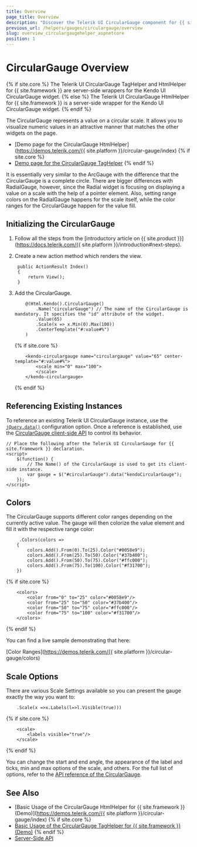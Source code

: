 ```yaml
---
title: Overview
page_title: Overview
description: "Discover the Telerik UI CircularGauge component for {{ site.framework }} and learn how to initialize and configure the component."
previous_url: /helpers/gauges/circulargauge/overview
slug: overview_circulargaugehelper_aspnetcore
position: 1
---
```


# CircularGauge Overview

{% if site.core %}
The Telerik UI CircularGauge TagHelper and HtmlHelper for {{ site.framework }} are server-side wrappers for the Kendo UI CircularGauge widget.
{% else %}
The Telerik UI CircularGauge HtmlHelper for {{ site.framework }} is a server-side wrapper for the Kendo UI CircularGauge widget.
{% endif %}

The CircularGauge represents a value on a circular scale. It allows you to visualize numeric values in an attractive manner that matches the other widgets on the page. 

* [Demo page for the CircularGauge HtmlHelper](https://demos.telerik.com/{{ site.platform }}/circular-gauge/index)
{% if site.core %}
* [Demo page for the CircularGauge TagHelper](https://demos.telerik.com/aspnet-core/circular-gauge/tag-helper)
{% endif %}

It is essentially very similar to the ArcGauge with the difference that the CircularGauge is a complete circle. There are bigger differences with RadialGauge, however, since the Radial widget is focusing on displaying a value on a scale with the help of a pointer element. Also, setting range colors on the RadialGauge happens for the scale itself, while the color ranges for the CircularGauge happen for the value fill.

## Initializing the CircularGauge

1. Follow all the steps from the [introductory article on {{ site.product }}](https://docs.telerik.com/{{ site.platform }}/introduction#next-steps).

1. Create a new action method which renders the view.

        public ActionResult Index()
        {
            return View();
        }

1. Add the CircularGauge.

    ```HtmlHelper
        @(Html.Kendo().CircularGauge()
            .Name("circularGauge") // The name of the CircularGauge is mandatory. It specifies the "id" attribute of the widget.
            .Value(65)
            .Scale(x => x.Min(0).Max(100))
            .CenterTemplate("#:value#%")
        )
    ```
    {% if site.core %}
    ```TagHelper
        <kendo-circulargauge name="circulargauge" value="65" center-template="#:value#%">
            <scale min="0" max="100">
            </scale>
        </kendo-circulargauge>
    ```
    {% endif %}

## Referencing Existing Instances

To reference an existing Telerik UI CircularGauge instance, use the [`jQuery.data()`](http://api.jquery.com/jQuery.data/) configuration option. Once a reference is established, use the [CircularGauge client-side API](https://docs.telerik.com/kendo-ui/api/javascript/dataviz/ui/circulargauge#methods) to control its behavior.

    // Place the following after the Telerik UI CircularGauge for {{ site.framework }} declaration.
    <script>
        $(function() {
            // The Name() of the CircularGauge is used to get its client-side instance.
            var gauge = $("#circularGauge").data("kendoCircularGauge");
        });
    </script>

## Colors

The CircularGauge supports different color ranges depending on the currently active value. The gauge will then colorize the value element and fill it with the respective range color:

```HtmlHelper
     .Colors(colors =>
    {
        colors.Add().From(0).To(25).Color("#0058e9");
        colors.Add().From(25).To(50).Color("#37b400");
        colors.Add().From(50).To(75).Color("#ffc000");
        colors.Add().From(75).To(100).Color("#f31700");
    })
```
{% if site.core %}
```TagHelper
    <colors>
        <color from="0" to="25" color="#0058e9"/>
        <color from="25" to="50" color="#37b400"/>
        <color from="50" to="75" color="#ffc000"/>
        <color from="75" to="100" color="#f31700"/>
    </colors>
```
{% endif %}

You can find a live sample demonstrating that here:

[Color Ranges](https://demos.telerik.com/{{ site.platform }}/circular-gauge/colors)

## Scale Options

There are various Scale Settings available so you can present the gauge exactly the way you want to:

```HtmlHelper
    .Scale(x =>x.Labels(l=>l.Visible(true)))
```
{% if site.core %}
```TagHelper
    <scale>
        <labels visible="true"/>
    </scale>
```
{% endif %}

You can change the start and end angle, the appearance of the label and ticks, min and max options of the scale, and others. For the full list of options, refer to the [API reference of the CircularGauge](/api/javascript/dataviz/ui/circulargauge).

## See Also

* [Basic Usage of the CircularGauge HtmlHelper for {{ site.framework }} (Demo)](https://demos.telerik.com/{{ site.platform }}/circular-gauge/index)
{% if site.core %}
* [Basic Usage of the CircularGauge TagHelper for {{ site.framework }} (Demo)](https://demos.telerik.com/aspnet-core/circular-gauge/tag-helper)
{% endif %}
* [Server-Side API](/api/circulargauge)
